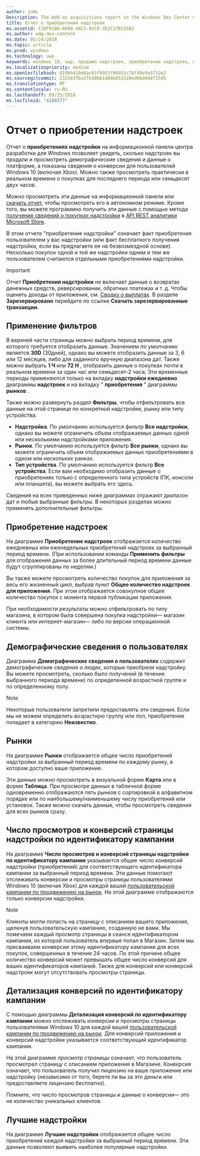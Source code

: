```yaml
---
author: jnHs
Description: The Add-on acquisitions report in the Windows Dev Center dashboard lets you see how many add-ons you've sold, along with demographic and platform details.
title: Отчет о приобретении надстроек
ms.assetid: F2DF9188-0A98-4AC3-81C0-3E2C37B15582
ms.author: wdg-dev-content
ms.date: 05/24/2018
ms.topic: article
ms.prod: windows
ms.technology: uwp
keywords: windows 10, uwp, продажа надстроек, приобретение надстроек, продажи продуктов в приложении, продукты в приложении, iaps, надстройки
ms.localizationpriority: medium
ms.openlocfilehash: 019bb410e6ac65f9951f06052c78f40e9a5f32e2
ms.sourcegitcommit: 232543fba1fb30bb1489b053310ed6bd4b8f15d5
ms.translationtype: MT
ms.contentlocale: ru-RU
ms.lasthandoff: 09/25/2018
ms.locfileid: "4180377"
---
```

# <a name="add-on-acquisitions-report"></a>Отчет о приобретении надстроек


Отчет о **приобретениях надстройки** на информационной панели центра разработки для Windows позволяет увидеть, сколько надстроек вы продали и просмотреть демографические сведения и данные о платформе, а показаны сведения о конверсии для пользователей Windows 10 (включая Xbox). Можно также просмотреть практически в реальном времени о покупках для последнего периода или семьдесят двух часов.

Можно просмотреть эти данные на информационной панели или [скачать отчет](download-analytic-reports.md), чтобы просмотреть его в автономном режиме. Кроме того, вы можете программно получить эти данные с помощью метода [получения сведений о покупках надстройки](../monetize/get-in-app-acquisitions.md) в [API REST аналитики Microsoft Store](../monetize/access-analytics-data-using-windows-store-services.md).

В этом отчете "приобретение надстройки" означает факт приобретения пользователем у вас надстройки (или факт бесплатного получения надстройки, если вы предлагаете ее на безвозмездной основе). Несколько покупок одной и той же надстройки одним и тем же пользователем считаются отдельными приобретениями надстройки.

> [!IMPORTANT]
> Отчет **Приобретения надстройки** не включает данные о возвратах денежных средств, реверсировании, обратных платежах и т. д. Чтобы оценить доходы от приложения, см. [Сводку о выплатах](payout-summary.md). В разделе **Зарезервировано** перейдите по ссылке **Скачать зарезервированные транзакции**.


## <a name="apply-filters"></a>Применение фильтров

В верхней части страницы можно выбрать период времени, для которого требуется отобразить данные. Значением по умолчанию является **30D** (30дней), однако вы можете отобразить данные за 3, 6 или 12 месяцев, либо для заданного вручную диапазона дат. Также можно выбрать **1 Ч** или **72 H** , отобразить данные о покупках почти в реальном времени за один час или семьдесят-2 часа; Эти временные периоды применяются только на вкладку **надстройки ежедневно** диаграммы **надстроек** и на вкладку " **приобретения** " диаграммы **рынков** . 

Также можно развернуть раздел **Фильтры**, чтобы отфильтровать все данные на этой странице по конкретной надстройке, рынку или типу устройства.

-   **Надстройка**. По умолчанию используется фильтр **Все надстройки**, однако вы можете ограничить объем отображаемых данных одной или несколькими надстройками приложения.
-   **Рынок**. По умолчанию используется фильтр **Все рынки**, однако вы можете ограничить объем отображаемых данных приобретениями в одном или нескольких ранках.
-   **Тип устройства**. По умолчанию используется фильтр **Все устройства**. Если вам необходимо отобразить данные о приобретениях только с определенного типа устройств (ПК, консоли или планшета), вы можете выбрать его здесь.

Сведения на всех приведенных ниже диаграммах отражают диапазон дат и любые выбранные фильтры. В некоторых разделах можно применять дополнительные фильтры.


## <a name="add-on-acquisitions"></a>Приобретение надстроек

На диаграмме **Приобретение надстроек** отображается количество ежедневных или еженедельных приобретений надстроек за выбранный период времени. (При использовании команды **Применить фильтры** для отображения данных за более длительный период времени данные будут сгруппированы по неделям.)

Вы также можете просмотреть количество покупок для приложения за весь его жизненный цикл, выбрав пункт **Общее количество надстроек для приложения**. При этом отображается совокупное общее количество покупок с момента первой публикации приложения.

При необходимости результаты можно отфильтровать по типу магазина, в котором была совершена покупка надстройки— магазин клиента или интернет-магазин— либо по версии операционной системы.


## <a name="customer-demographic"></a>Демографические сведения о пользователях

Диаграмма **Демографические сведения о пользователях** содержит демографические сведения о людях, которые приобрели надстройку. Вы можете просмотреть, сколько было получений (в течение выбранного периода времени) по определенной возрастной группе и по определенному полу.

> [!NOTE]
> Некоторые пользователи запретили предоставлять эти сведения. Если мы не можем определить возрастную группу или пол, приобретение попадает в категорию **Неизвестно**.


## <a name="markets"></a>Рынки

На диаграмме **Рынки** отображается общее число приобретений надстройки за выбранный период времени по каждому рынку, в котором доступно ваше приложение. 

Эти данные можно просмотреть в визуальной форме **Карта** или в форме **Таблица**. При просмотре данных в табличной форме одновременно отображаются пять рынков с сортировкой в алфавитном порядке или по наибольшему/наименьшему числу приобретений или установок. Также можно скачать данные, чтобы просмотреть сведения для всех рынков сразу.


## <a name="add-on-page-views-and-conversions-by-campaign-id"></a>Число просмотров и конверсий страницы надстройки по идентификатору кампании

На диаграмме **Число просмотров и конверсий страницы надстройки по идентификатору кампании** указывается общее число конверсий надстройки (приобретений) для соответствующего идентификатора кампании за выбранный период времени. Эти данные помогают отслеживать конверсии и просмотры страницы пользователями Windows 10 (включая Xbox) для каждой вашей [пользовательской кампании по продвижению на рынок](create-a-custom-app-promotion-campaign.md). На этой диаграмме отображаются только конверсии надстройки.

> [!NOTE]
> Клиенты могли попасть на страницу с описанием вашего приложения, щелкнув пользовательскую кампанию, созданную не вами. Мы помечаем каждый просмотр страницы в сеансе идентификатором кампании, из которой пользователь впервые попал в Магазин. Затем мы присваиваем конверсии этому идентификатору кампании для всех покупок, совершенных в течение 24 часов. По этой причине общее количество конверсий может превышать общее число конверсий для ваших идентификаторов кампаний. Также для конверсий или конверсий надстроек могут отсутствовать просмотры страницы. 


## <a name="conversions-breakdown-by-campaign-id"></a>Детализация конверсий по идентификатору кампании

С помощью диаграммы **Детализация конверсий по идентификатору кампании** можно отслеживать конверсии и просмотры страницы пользователями Windows 10 для каждой вашей [пользовательской кампании по продвижению на рынок](create-a-custom-app-promotion-campaign.md). Для конверсий приложения и конверсий надстройки указывается соответствующий идентификатор кампании.

На этой диаграмме *просмотр страницы* означает, что пользователь просмотрел страницу с описанием приложения в Магазине. *Конверсия* означает, что пользователь получил лицензию на ваше приложение или надстройку (независимо от того, берете ли вы за это деньги или предоставляете лицензию бесплатно).

Помните, что число просмотров страницы и данные о конверсии— это не количество уникальных клиентов. 


## <a name="top-add-ons"></a>Лучшие надстройки

На диаграмме **Лучшие надстройки** отображается общее число приобретений каждой надстройки за выбранный период времени. Эти данные позволяют выявить наиболее популярные надстройки. 



 

 
